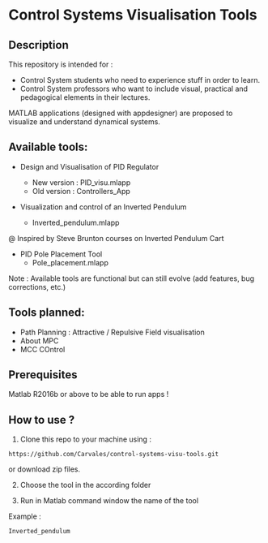 # Control Systems Visualisation Tools

## Description
This repository is intended for :
- Control System students who need to experience stuff in order to learn.
- Control System professors who want to include visual, practical and pedagogical elements in their lectures.

MATLAB applications (designed with appdesigner) are proposed to visualize and understand dynamical systems.

## Available tools:

- Design and Visualisation of PID Regulator
  * New version : PID_visu.mlapp
  * Old version : Controllers_App

- Visualization and control of an Inverted Pendulum
  * Inverted_pendulum.mlapp

@ Inspired by Steve Brunton courses on Inverted Pendulum Cart

- PID Pole Placement Tool
  * Pole_placement.mlapp

Note : Available tools are functional but can still evolve (add features, bug corrections, etc.)

## Tools planned:
- Path Planning : Attractive / Repulsive Field visualisation
- About MPC
- MCC COntrol

## Prerequisites
Matlab R2016b or above to be able to run apps !

## How to use ?

1) Clone this repo to your machine using :

```
https://github.com/Carvales/control-systems-visu-tools.git
```
or download zip files.

2) Choose the tool in the according folder

3) Run in Matlab command window the name of the tool

Example :

```
Inverted_pendulum
```
